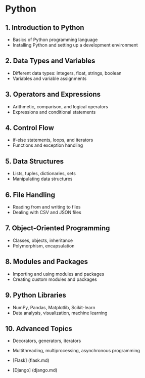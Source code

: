 # Python

## 1. Introduction to Python

- Basics of Python programming language
- Installing Python and setting up a development environment

## 2. Data Types and Variables

- Different data types: integers, float, strings, boolean
- Variables and variable assignments

## 3. Operators and Expressions

- Arithmetic, comparison, and logical operators
- Expressions and conditional statements

## 4. Control Flow

- if-else statements, loops, and iterators
- Functions and exception handling

## 5. Data Structures

- Lists, tuples, dictionaries, sets
- Manipulating data structures

## 6. File Handling

- Reading from and writing to files
- Dealing with CSV and JSON files

## 7. Object-Oriented Programming

- Classes, objects, inheritance
- Polymorphism, encapsulation

## 8. Modules and Packages

- Importing and using modules and packages
- Creating custom modules and packages

## 9. Python Libraries

- NumPy, Pandas, Matplotlib, Scikit-learn
- Data analysis, visualization, machine learning

## 10. Advanced Topics

- Decorators, generators, iterators
- Multithreading, multiprocessing, asynchronous programming

- [Flask] (flask.md)
- [Django] (django.md)
